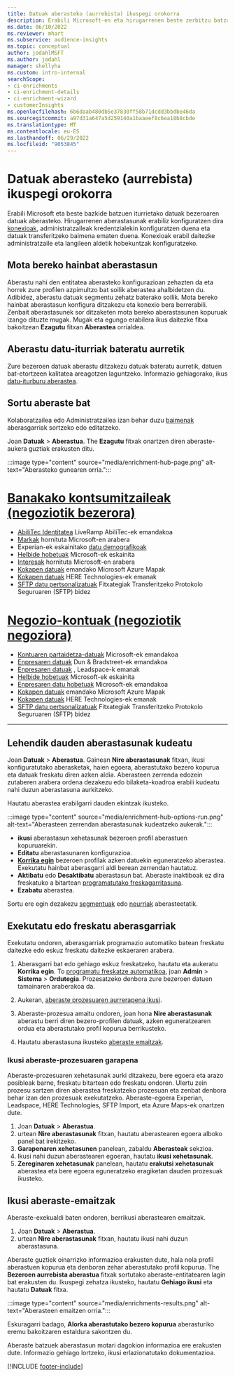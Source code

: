 ```yaml
---
title: Datuak aberasteko (aurrebista) ikuspegi orokorra
description: Erabili Microsoft-en eta hirugarrenen beste zerbitzu batzuen gaitasunak zure bezeroen datuak aberasteko.
ms.date: 06/10/2022
ms.reviewer: mhart
ms.subservice: audience-insights
ms.topic: conceptual
author: jodahlMSFT
ms.author: jodahl
manager: shellyha
ms.custom: intro-internal
searchScope:
- ci-enrichments
- ci-enrichment-details
- ci-enrichment-wizard
- customerInsights
ms.openlocfilehash: 6b6daab480db5e37830ff58b71dcdd3bbdbe46da
ms.sourcegitcommit: a97d31a647a5d259140a1baaeef8c6ea10b8cbde
ms.translationtype: MT
ms.contentlocale: eu-ES
ms.lasthandoff: 06/29/2022
ms.locfileid: "9053845"
---
```

# <a name="data-enrichment-preview-overview"></a>Datuak aberasteko (aurrebista) ikuspegi orokorra

Erabili Microsoft eta beste bazkide batzuen iturrietako datuak bezeroaren datuak aberasteko. Hirugarrenen aberastasunak erabiliz konfiguratzen dira [konexioak](connections.md), administratzaileak kredentzialekin konfiguratzen duena eta datuak transferitzeko baimena ematen duena. Konexioak erabil daitezke administratzaile eta langileen aldetik hobekuntzak konfiguratzeko.  

## <a name="multiple-enrichments-of-the-same-type"></a>Mota bereko hainbat aberastasun

Aberastu nahi den entitatea aberasteko konfigurazioan zehazten da eta horrek zure profilen azpimultzo bat soilik aberastea ahalbidetzen du. Adibidez, aberastu datuak segmentu zehatz baterako soilik. Mota bereko hainbat aberastasun konfigura ditzakezu eta konexio bera berrerabili. Zenbait aberastasunek sor ditzaketen mota bereko aberastasunen kopuruak izango dituzte mugak. Mugak eta egungo erabilera ikus daitezke fitxa bakoitzean **Ezagutu** fitxan **Aberastea** orrialdea.

## <a name="enrich-data-sources-before-unification"></a>Aberastu datu-iturriak bateratu aurretik

Zure bezeroen datuak aberastu ditzakezu datuak bateratu aurretik, datuen bat-etortzeen kalitatea areagotzen laguntzeko. Informazio gehiagorako, ikus [datu-iturburu aberastea](data-sources-enrichment.md).

## <a name="create-an-enrichment"></a>Sortu aberaste bat

Kolaboratzailea edo Administratzailea izan behar duzu [baimenak](permissions.md) aberasgarriak sortzeko edo editatzeko.

Joan **Datuak** > **Aberastua**. The **Ezagutu** fitxak onartzen diren aberaste-aukera guztiak erakusten ditu.

:::image type="content" source="media/enrichment-hub-page.png" alt-text="Aberasteko gunearen orria.":::

# <a name="individual-consumers-b-to-c"></a>[Banakako kontsumitzaileak (negoziotik bezerora)](#tab/b2c)

- [AbiliTec Identitatea](enrichment-liveramp.md) LiveRamp AbiliTec-ek emandakoa
- [Markak](enrichment-microsoft.md) hornituta Microsoft-en arabera
- Experian-ek eskainitako [datu demografikoak](enrichment-experian.md)
- [Helbide hobetuak](enrichment-enhanced-addresses.md) Microsoft-ek eskainita
- [Interesak](enrichment-microsoft.md) hornituta Microsoft-en arabera
- [Kokapen datuak](enrichment-azure-maps.md) emandako Microsoft Azure Mapak
- [Kokapen datuak](enrichment-here.md) HERE Technologies-ek emanak
- [SFTP datu pertsonalizatuak](enrichment-SFTP-custom-import.md) Fitxategiak Transferitzeko Protokolo Seguruaren (SFTP) bidez

# <a name="business-accounts-b-to-b"></a>[Negozio-kontuak (negoziotik negoziora)](#tab/b2b)

- [Kontuaren partaidetza-datuak](enrichment-office.md) Microsoft-ek emandakoa
- [Enpresaren datuak](enrichment-dnb.md) Dun & Bradstreet-ek emandakoa
- [Enpresaren datuak](enrichment-leadspace.md) , Leadspace-k emanak
- [Helbide hobetuak](enrichment-enhanced-addresses.md) Microsoft-ek eskainita
- [Enpresaren datu hobetuak](enrichment-enhanced-company-data.md) Microsoft-ek emandakoa
- [Kokapen datuak](enrichment-azure-maps.md) emandako Microsoft Azure Mapak
- [Kokapen datuak](enrichment-here.md) HERE Technologies-ek emanak
- [SFTP datu pertsonalizatuak](enrichment-SFTP-custom-import.md) Fitxategiak Transferitzeko Protokolo Seguruaren (SFTP) bidez

---

## <a name="manage-existing-enrichments"></a>Lehendik dauden aberastasunak kudeatu

Joan **Datuak** > **Aberastua**. Gainean **Nire aberastasunak** fitxan, ikusi konfiguratutako aberasketak, haien egoera, aberastutako bezero kopurua eta datuak freskatu diren azken aldia. Aberasteen zerrenda edozein zutaberen arabera ordena dezakezu edo bilaketa-koadroa erabili kudeatu nahi duzun aberastasuna aurkitzeko.

Hautatu aberastea erabilgarri dauden ekintzak ikusteko.

:::image type="content" source="media/enrichment-hub-options-run.png" alt-text="Aberasteen zerrendan aberastasunak kudeatzeko aukerak.":::

- **ikusi** aberastasun xehetasunak bezeroen profil aberastuen kopuruarekin.
- **Editatu** aberastasunaren konfigurazioa.
- [**Korrika egin**](#run-or-refresh-enrichments) bezeroen profilak azken datuekin eguneratzeko aberastea. Exekutatu hainbat aberasgarri aldi berean zerrendan hautatuz.
- **Aktibatu** edo **Desaktibatu** aberastasun bat. Aberaste inaktiboak ez dira freskatuko a bitartean [programatutako freskagarritasuna](system.md#schedule-tab).
- **Ezabatu** aberastea.

Sortu ere egin dezakezu [segmentuak](segments.md) edo [neurriak](measures.md) aberasteetatik.

## <a name="run-or-refresh-enrichments"></a>Exekutatu edo freskatu aberasgarriak

Exekutatu ondoren, aberasgarriak programazio automatiko batean freskatu daitezke edo eskuz freskatu daitezke eskaeraren arabera.

1. Aberasgarri bat edo gehiago eskuz freskatzeko, hautatu eta aukeratu **Korrika egin**. To [programatu freskatze automatikoa](system.md#schedule-tab), joan **Admin** > **Sistema** > **Ordutegia**. Prozesatzeko denbora zure bezeroen datuen tamainaren araberakoa da.

1. Aukeran, [aberaste prozesuaren aurrerapena ikusi](#see-the-progress-of-the-enrichment-process).

1. Aberaste-prozesua amaitu ondoren, joan hona **Nire aberastasunak** aberastu berri diren bezero-profilen datuak, azken eguneratzearen ordua eta aberastutako profil kopurua berrikusteko.

1. Hautatu aberastasuna ikusteko [aberaste emaitzak](#view-enrichment-results).

### <a name="see-the-progress-of-the-enrichment-process"></a>Ikusi aberaste-prozesuaren garapena

Aberaste-prozesuaren xehetasunak aurki ditzakezu, bere egoera eta arazo posibleak barne, freskatu bitartean edo freskatu ondoren. Ulertu zein prozesu sartzen diren aberastea freskatzeko prozesuan eta zenbat denbora behar izan den prozesuak exekutatzeko. Aberaste-egoera Experian, Leadspace, HERE Technologies, SFTP Import, eta Azure Maps-ek onartzen dute.

1. Joan **Datuak** > **Aberastua**.
1. urtean **Nire aberastasunak** fitxan, hautatu aberastearen egoera alboko panel bat irekitzeko.
1. **Garapenaren xehetasunen** panelean, zabaldu **Aberasteak** sekzioa.
1. Ikusi nahi duzun aberastearen egoeran, hautatu **ikusi xehetasunak**.
1. **Zereginaren xehetasunak** panelean, hautatu **erakutsi xehetasunak** aberastea eta bere egoera eguneratzeko eragiketan dauden prozesuak ikusteko.

## <a name="view-enrichment-results"></a>Ikusi aberaste-emaitzak

Aberaste-exekualdi baten ondoren, berrikusi aberastearen emaitzak.

1. Joan **Datuak** > **Aberastua**.
1. urtean **Nire aberastasunak** fitxan, hautatu ikusi nahi duzun aberastasuna.

Aberaste guztiek oinarrizko informazioa erakusten dute, hala nola profil aberastuen kopurua eta denboran zehar aberastutako profil kopurua. The **Bezeroen aurrebista aberastua** fitxak sortutako aberaste-entitatearen lagin bat erakusten du. Ikuspegi zehatza ikusteko, hautatu **Gehiago ikusi** eta hautatu **Datuak** fitxa.

:::image type="content" source="media/enrichments-results.png" alt-text="Aberasteen emaitzen orria.":::

Eskuragarri badago, **Alorka aberastutako bezero kopurua** aberasturiko eremu bakoitzaren estaldura sakontzen du.

Aberaste batzuek aberastasun motari dagokion informazioa ere erakusten dute. Informazio gehiago lortzeko, ikusi erlazionatutako dokumentazioa.

[!INCLUDE [footer-include](includes/footer-banner.md)]
